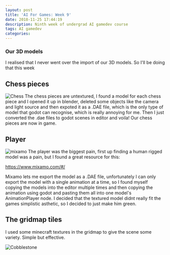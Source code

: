 ```yaml
---
layout: post
title: 'AI For Games: Week 9'
date: 2018-11-25 17:44:19
description: Ninth week of undergrad AI gamedev course
tags: AI gamedev
categories:
---
```

### Our 3D models
I realised that I never went over the import of our 3D models. So I'll be doing that this week

## Chess pieces
![Chess](https://i.imgur.com/9m7USnM.png)
The chess pieces are untextured, I found a model for each chess piece and I opened it up in blender, deleted some objects like the camera and light source and then expoted it as a .DAE file, which is the only type of model that godot can recognise, which is really annoying for me. Then I just converted the .dae files to godot scenes in editor and voila! Our chess pieces are now in game.

## Player
![mixamo](https://i.imgur.com/cGGyVV9.jpg)
The player was the biggest pain, first up finding a human rigged model was a pain, but I found a great resource for this:

https://www.mixamo.com/#/

Mixamo lets me export the model as a .DAE file, unfortunately I can only export the model with a single animation at a time, so I found myself copying the models into the editor multiple times and then copying the animation using godot and pasting them all into one model's AnimationPlayer node. I decided that the textured model didnt really fit the games simplistic asthetic, so I decided to just make him green.

## The gridmap tiles
I used some minecraft textures in the gridmap to give the scene some variety. Simple but effective.

![Cobblestone](https://i.imgur.com/H8F2okX.png)
